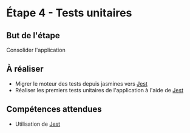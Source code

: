 # Étape 4 - Tests unitaires

## But de l'étape

Consolider l'application

## À réaliser

* Migrer le moteur des tests depuis jasmines vers [Jest](https://jestjs.io/)
* Réaliser les premiers tests unitaires de l'application à l'aide de [Jest](https://jestjs.io/)

## Compétences attendues

* Utilisation de [Jest](https://jestjs.io/)
